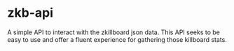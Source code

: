zkb-api
=======

A simple API to interact with the zkillboard json data.  This API seeks to be easy to use and offer a
fluent experience for gathering those killboard stats.

